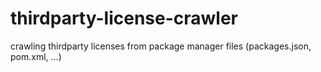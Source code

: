 # thirdparty-license-crawler
crawling thirdparty licenses from package manager files (packages.json, pom.xml, ...)
